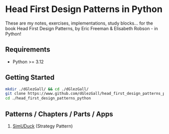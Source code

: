 # Head First Design Patterns in Python
These are my notes, exercises, implementations, study blocks... for the book Head First Design Patterns, by Eric Freeman & Elisabeth Robson - in Python!

## Requirements
- Python >= 3.12

## Getting Started
```bash
mkdir ./dGlezGall/ && cd ./dGlezGall/
git clone https://www.github.com/dGlezGall/head_first_design_patterns_python
cd ./head_first_design_patterns_python
```

## Patterns / Chapters / Parts / Apps
1. [SimUDuck](1-SimUDuck/README.md) (Strategy Pattern)
